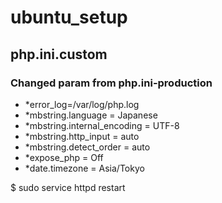 # ubuntu_setup

## php.ini.custom
### Changed param from php.ini-production
* *error_log=/var/log/php.log
* *mbstring.language = Japanese
* *mbstring.internal_encoding = UTF-8
* *mbstring.http_input = auto
* *mbstring.detect_order = auto
* *expose_php = Off
* *date.timezone = Asia/Tokyo

$ sudo service httpd restart
